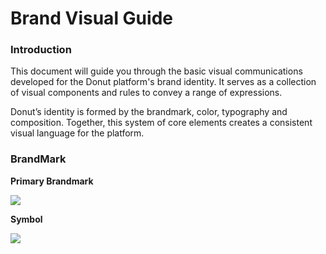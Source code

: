 # Brand Visual Guide

### Introduction

This document will guide you through the basic visual communications developed for the Donut platform's brand identity. It serves as a collection of visual components and rules to convey a range of expressions.

Donut’s identity is formed by the brandmark, color, typography and composition. Together, this system of core elements creates a consistent visual language for the platform.  


### BrandMark

**Primary Brandmark**

![](../../.gitbook/assets/primary-brandmark.jpg)

**Symbol**

![](../../.gitbook/assets/brandmark.jpg)



